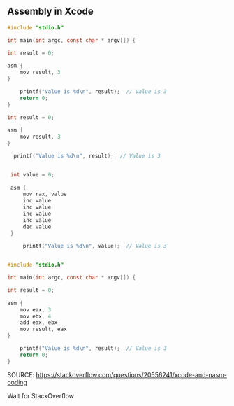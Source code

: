 ## Assembly in Xcode

```c
#include "stdio.h"

int main(int argc, const char * argv[]) {

int result = 0;
    
asm {
    mov result, 3
}

    printf("Value is %d\n", result);  // Value is 3
    return 0;
}
```


```c
int result = 0;
    
asm {
    mov result, 3
}

  printf("Value is %d\n", result);  // Value is 3
```

```c

 int value = 0;
     
 asm {
     mov rax, value
     inc value
     inc value
     inc value
     inc value
     dec value
 }

     printf("Value is %d\n", value);  // Value is 3
 
```


```c
#include "stdio.h"

int main(int argc, const char * argv[]) {

int result = 0;
    
asm {
    mov eax, 3
    mov ebx, 4
    add eax, ebx
    mov result, eax
}

    printf("Value is %d\n", result);  // Value is 3
    return 0;
}
```

SOURCE: https://stackoverflow.com/questions/20556241/xcode-and-nasm-coding


Wait for StackOverflow
